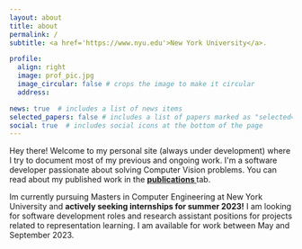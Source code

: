 ```yaml
---
layout: about
title: about
permalink: /
subtitle: <a href='https://www.nyu.edu'>New York University</a>. 

profile:
  align: right
  image: prof_pic.jpg
  image_circular: false # crops the image to make it circular
  address: 

news: true  # includes a list of news items
selected_papers: false # includes a list of papers marked as "selected={true}"
social: true  # includes social icons at the bottom of the page
---
```


Hey there! Welcome to my personal site (always under development) where I try to document most of my previous and ongoing work. I'm a software developer passionate about solving Computer Vision problems. You can read about my published work in the <b><a href='publications/'> publications </a></b> tab. 

Im currently pursuing Masters in Computer Engineering at New York University and <b>actively seeking internships for summer 2023!</b> I am looking for software development roles and research assistant positions for projects related to representation learning. I am available for work between May and September 2023.

<!-- Write your biography here. Tell the world about yourself. Link to your favorite [subreddit](http://reddit.com). You can put a picture in, too. The code is already in, just name your picture `prof_pic.jpg` and put it in the `img/` folder.

Put your address / P.O. box / other info right below your picture. You can also disable any these elements by editing `profile` property of the YAML header of your `_pages/about.md`. Edit `_bibliography/papers.bib` and Jekyll will render your [publications page](/al-folio/publications/) automatically.

Link to your social media connections, too. This theme is set up to use [Font Awesome icons](http://fortawesome.github.io/Font-Awesome/) and [Academicons](https://jpswalsh.github.io/academicons/), like the ones below. Add your Facebook, Twitter, LinkedIn, Google Scholar, or just disable all of them. -->
